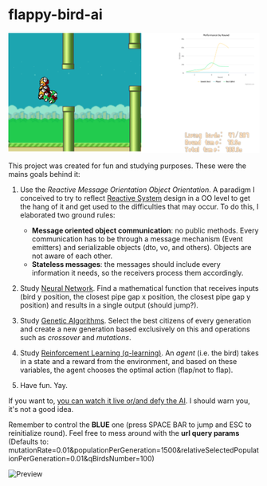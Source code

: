 # flappy-bird-ai

![screenshot](./screenshot.png)

This project was created for fun and studying purposes.
These were the mains goals behind it:

1. Use the _Reactive Message Orientation Object Orientation_. A paradigm I conceived to try to reflect [Reactive System](https://www.reactivemanifesto.org/) design in a OO level to get the hang of it and get used to the difficulties that may occur.
    To do this, I elaborated two ground rules:

    - __Message oriented object communication__: no public methods. Every communication has to be through a message mechanism (Event emitters) and serializable objects (dto, vo, and others). Objects are not aware of each other.
    - __Stateless messages__: the messages should include every information it needs, so the receivers process them accordingly.

2. Study [Neural Network](./src/ai/neural-network.ts). Find a mathematical function that receives inputs (bird y position, the closest pipe gap x position, the closest pipe gap y position) and results in a single output (should jump?).

3. Study [Genetic Algorithms](./src/ai/genetic-algorithm.ts). Select the best citizens of every generation and create a new generation based exclusively on this and operations such as _crossover_ and _mutations_.

4. Study [Reinforcement Learning (q-learning)](./src/actors/birds/bird-q.ts). An _agent_ (i.e. the bird) takes in a state and a reward from the environment, and based on these variables, the agent chooses the optimal action (flap/not to flap).

5. Have fun. Yay.

If you want to, [you can watch it live or/and defy the AI](https://virgs.github.io/flappy-bird-ai?mutationRate=0.01&populationPerGeneration=1500&relativeSelectedPopulationPerGeneration=0.01&qBirdsNumber=100). I should warn you, it's not a good idea.

Remember to control the __BLUE__ one (press SPACE BAR to jump and ESC to reinitialize round). Feel free to mess around with the __url query params__ (Defaults to: mutationRate=0.01&populationPerGeneration=1500&relativeSelectedPopulationPerGeneration=0.01&qBirdsNumber=100)

![Preview](./preview.gif)
